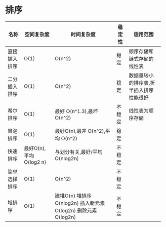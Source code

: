 # 排序 

|名称  |空间复杂度|时间复杂度|稳定性|适用范围|
|--|----------|---------|-------------|-------|
|直接插入排序|O(1) | O(n^2)| 稳定 | 顺序存储和链式存储的线性表|
|二分插入排序| O(1)| O(n^2)| 稳定 | 数据量较小的排序表,折半插入排序性能很好|
|希尔排序|O(1) | 最好 O(n^1.3),最坏 O(n^2)| 不稳定| 线性表为顺序存储|
|冒泡排序| O(1)|最好O(n),最差 O(n^2),平均 O(n^2)|稳定 ||
|快速排序|最好O(n),平均O(log2 n)|与划分有关,最好/平均 O(nlog2n)|不稳定||
|简单选择排序|O(1)|O(n^2)|不稳定||
|堆排序|O(1)|建堆O(n) 堆排序O(nlog2n) 插入新元素O(log2n) 删除元素O(log2n)|不稳定||
